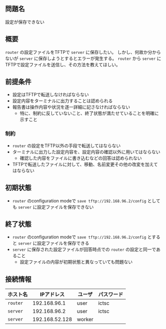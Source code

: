 ## 問題名

設定が保存できない

## 概要

`router` の設定ファイルをTFTPで `server` に保存したい。
しかし、何故か分からないが `server` に保存しようとするとエラーが発生する。
`router` から `server` にTFTPで設定ファイルを送信し、その方法を教えてほしい。

## 前提条件

- 設定はTFTPで転送しなければならない
- 設定内容をターミナルに出力することは認められる
- 報告書は操作内容や状況を逐一詳細に記さなければならない
    - 特に、制約に反していないこと、終了状態が満たせていることを明確に示すこと

### 制約

- `router` の設定をTFTP以外の手段で転送してはならない
- ターミナルに出力した設定内容を、設定内容の確認以外に用いてはならない
    - 確認した内容をファイルに書き込むなどの回答は認められない
- TFTPで転送したファイルに対して、移動、名前変更その他の改変を加えてはならない

## 初期状態

- `router` のconfiguration modeで `save tftp://192.168.96.2/config` としても `server` に設定ファイルを保存できない

## 終了状態

- `router` のconfiguration modeで `save tftp://192.168.96.2/config` とすると `server` に設定ファイルを保存できる
- `server` に保存された設定ファイルが回答時点での `router` の設定と同一であること
    - 設定ファイルの内容が初期状態と異なっていても問題ない

## 接続情報

| ホスト名 | IPアドレス | ユーザ | パスワード|
| --------- | ----------- | ------ | ------------------ |
| `router` | 192.168.96.1 | user | ictsc |
| `server` | 192.168.96.2 | user | ictsc |
| `server` | 192.168.52.128 | worker |  |
